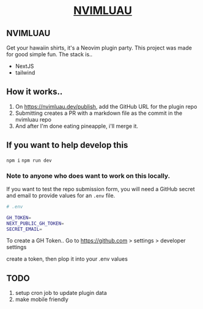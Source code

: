 <p align="center">
  <a href="https://nvimluau.dev">
    <h1 align="center">NVIMLUAU</h1>
  </a>
</p>

## NVIMLUAU

Get your hawaiin shirts, it's a Neovim plugin party. This project was made for good simple fun. The stack is..
- NextJS
- tailwind

## How it works..

1. On https://nvimluau.dev/publish, add the GitHub URL for the plugin repo
2. Submitting creates a PR with a markdown file as the commit in the nvimluau repo
3. And after I'm done eating pineapple, i'll merge it.

## If you want to help develop this

`npm i`
`npm run dev`

### Note to anyone who does want to work on this locally.
If you want to test the repo submission form, you will need a GitHub secret and email to provide values for an `.env` file.
```bash
# .env

GH_TOKEN=
NEXT_PUBLIC_GH_TOKEN=
SECRET_EMAIL=
```

To create a GH Token..
Go to https://github.com > settings > developer settings

create a token, then plop it into your .env values

## TODO

1. setup cron job to update plugin data
2. make mobile friendly
